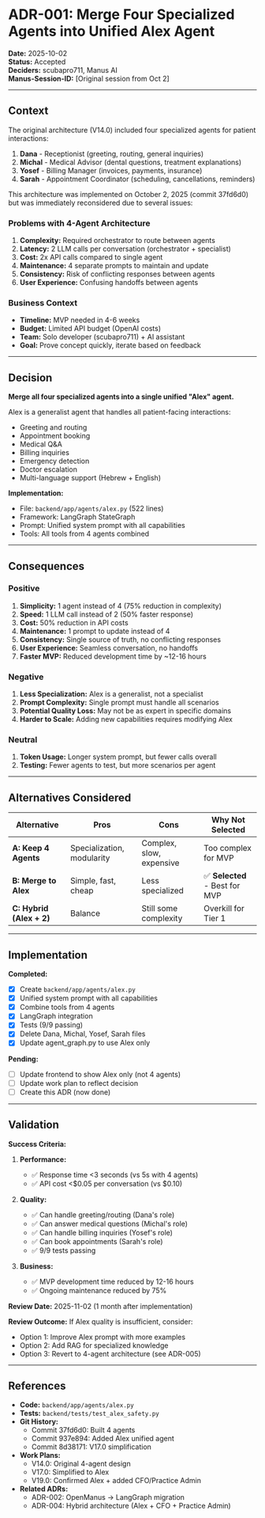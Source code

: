 # ADR-001: Merge Four Specialized Agents into Unified Alex Agent

**Date:** 2025-10-02  
**Status:** Accepted  
**Deciders:** scubapro711, Manus AI  
**Manus-Session-ID:** [Original session from Oct 2]  

---

## Context

The original architecture (V14.0) included four specialized agents for patient interactions:

1. **Dana** - Receptionist (greeting, routing, general inquiries)
2. **Michal** - Medical Advisor (dental questions, treatment explanations)
3. **Yosef** - Billing Manager (invoices, payments, insurance)
4. **Sarah** - Appointment Coordinator (scheduling, cancellations, reminders)

This architecture was implemented on October 2, 2025 (commit 37fd6d0) but was immediately reconsidered due to several issues:

### Problems with 4-Agent Architecture

1. **Complexity:** Required orchestrator to route between agents
2. **Latency:** 2 LLM calls per conversation (orchestrator + specialist)
3. **Cost:** 2x API calls compared to single agent
4. **Maintenance:** 4 separate prompts to maintain and update
5. **Consistency:** Risk of conflicting responses between agents
6. **User Experience:** Confusing handoffs between agents

### Business Context

- **Timeline:** MVP needed in 4-6 weeks
- **Budget:** Limited API budget (OpenAI costs)
- **Team:** Solo developer (scubapro711) + AI assistant
- **Goal:** Prove concept quickly, iterate based on feedback

---

## Decision

**Merge all four specialized agents into a single unified "Alex" agent.**

Alex is a generalist agent that handles all patient-facing interactions:
- Greeting and routing
- Appointment booking
- Medical Q&A
- Billing inquiries
- Emergency detection
- Doctor escalation
- Multi-language support (Hebrew + English)

**Implementation:**
- File: `backend/app/agents/alex.py` (522 lines)
- Framework: LangGraph StateGraph
- Prompt: Unified system prompt with all capabilities
- Tools: All tools from 4 agents combined

---

## Consequences

### Positive

1. **Simplicity:** 1 agent instead of 4 (75% reduction in complexity)
2. **Speed:** 1 LLM call instead of 2 (50% faster response)
3. **Cost:** 50% reduction in API costs
4. **Maintenance:** 1 prompt to update instead of 4
5. **Consistency:** Single source of truth, no conflicting responses
6. **User Experience:** Seamless conversation, no handoffs
7. **Faster MVP:** Reduced development time by ~12-16 hours

### Negative

1. **Less Specialization:** Alex is a generalist, not a specialist
2. **Prompt Complexity:** Single prompt must handle all scenarios
3. **Potential Quality Loss:** May not be as expert in specific domains
4. **Harder to Scale:** Adding new capabilities requires modifying Alex

### Neutral

1. **Token Usage:** Longer system prompt, but fewer calls overall
2. **Testing:** Fewer agents to test, but more scenarios per agent

---

## Alternatives Considered

| Alternative | Pros | Cons | Why Not Selected |
|-------------|------|------|------------------|
| **A: Keep 4 Agents** | Specialization, modularity | Complex, slow, expensive | Too complex for MVP |
| **B: Merge to Alex** | Simple, fast, cheap | Less specialized | ✅ **Selected** - Best for MVP |
| **C: Hybrid (Alex + 2)** | Balance | Still some complexity | Overkill for Tier 1 |

---

## Implementation

**Completed:**
- [x] Create `backend/app/agents/alex.py`
- [x] Unified system prompt with all capabilities
- [x] Combine tools from 4 agents
- [x] LangGraph integration
- [x] Tests (9/9 passing)
- [x] Delete Dana, Michal, Yosef, Sarah files
- [x] Update agent_graph.py to use Alex only

**Pending:**
- [ ] Update frontend to show Alex only (not 4 agents)
- [ ] Update work plan to reflect decision
- [ ] Create this ADR (now done)

---

## Validation

**Success Criteria:**

1. **Performance:**
   - ✅ Response time <3 seconds (vs 5s with 4 agents)
   - ✅ API cost <$0.05 per conversation (vs $0.10)

2. **Quality:**
   - ✅ Can handle greeting/routing (Dana's role)
   - ✅ Can answer medical questions (Michal's role)
   - ✅ Can handle billing inquiries (Yosef's role)
   - ✅ Can book appointments (Sarah's role)
   - ✅ 9/9 tests passing

3. **Business:**
   - ✅ MVP development time reduced by 12-16 hours
   - ✅ Ongoing maintenance reduced by 75%

**Review Date:** 2025-11-02 (1 month after implementation)

**Review Outcome:** If Alex quality is insufficient, consider:
- Option 1: Improve Alex prompt with more examples
- Option 2: Add RAG for specialized knowledge
- Option 3: Revert to 4-agent architecture (see ADR-005)

---

## References

- **Code:** `backend/app/agents/alex.py`
- **Tests:** `backend/tests/test_alex_safety.py`
- **Git History:**
  - Commit 37fd6d0: Built 4 agents
  - Commit 937e894: Added Alex unified agent
  - Commit 8d38171: V17.0 simplification
- **Work Plans:**
  - V14.0: Original 4-agent design
  - V17.0: Simplified to Alex
  - V19.0: Confirmed Alex + added CFO/Practice Admin
- **Related ADRs:**
  - ADR-002: OpenManus → LangGraph migration
  - ADR-004: Hybrid architecture (Alex + CFO + Practice Admin)
